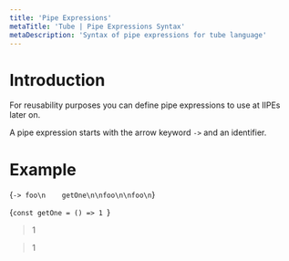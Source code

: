 ```yaml
---
title: 'Pipe Expressions'
metaTitle: 'Tube | Pipe Expressions Syntax'
metaDescription: 'Syntax of pipe expressions for tube language'
---
```

# Introduction

For reusability purposes you can define pipe expressions to use at IIPEs later on.

A pipe expression starts with the arrow keyword `->` and an identifier.

# Example

<TubeCode>{`-> foo\n    getOne\n\nfoo\n\nfoo\n`}</TubeCode>

<JSCode>{`const getOne = () => 1
`}</JSCode>

> 1

> 1
